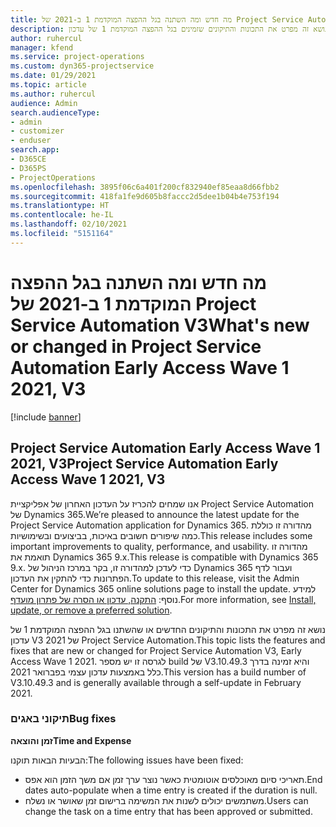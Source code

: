 ```yaml
---
title: מה חדש ומה השתנה בגל ההפצה המוקדמת 1 ב-2021 של Project Service Automation V3
description: נושא זה מפרט את התכונות והתיקונים שזמינים בגל ההפצה המוקדמת 1 של עדכון V3 2021 של Project Service Automation.
author: ruhercul
manager: kfend
ms.service: project-operations
ms.custom: dyn365-projectservice
ms.date: 01/29/2021
ms.topic: article
ms.author: ruhercul
audience: Admin
search.audienceType:
- admin
- customizer
- enduser
search.app:
- D365CE
- D365PS
- ProjectOperations
ms.openlocfilehash: 3895f06c6a401f200cf832940ef85eaa8d66fbb2
ms.sourcegitcommit: 418fa1fe9d605b8faccc2d5dee1b04b4e753f194
ms.translationtype: HT
ms.contentlocale: he-IL
ms.lasthandoff: 02/10/2021
ms.locfileid: "5151164"
---
```

# <a name="whats-new-or-changed-in-project-service-automation-early-access-wave-1-2021-v3"></a><span data-ttu-id="0f354-103">מה חדש ומה השתנה בגל ההפצה המוקדמת 1 ב-2021 של Project Service Automation V3</span><span class="sxs-lookup"><span data-stu-id="0f354-103">What's new or changed in Project Service Automation Early Access Wave 1 2021, V3</span></span>

[!include [banner](../includes/psa-now-project-operations.md)]

## <a name="project-service-automation-early-access-wave-1-2021-v3"></a><span data-ttu-id="0f354-104">Project Service Automation Early Access Wave 1 2021, V3</span><span class="sxs-lookup"><span data-stu-id="0f354-104">Project Service Automation Early Access Wave 1 2021, V3</span></span>

<span data-ttu-id="0f354-105">אנו שמחים להכריז על העדכון האחרון של אפליקציית Project Service Automation של Dynamics 365.</span><span class="sxs-lookup"><span data-stu-id="0f354-105">We’re pleased to announce the latest update for the Project Service Automation application for Dynamics 365.</span></span> <span data-ttu-id="0f354-106">מהדורה זו כוללת כמה שיפורים חשובים באיכות, בביצועים ובשימושיות.</span><span class="sxs-lookup"><span data-stu-id="0f354-106">This release includes some important improvements to quality, performance, and usability.</span></span> <span data-ttu-id="0f354-107">מהדורה זו תואמת את Dynamics 365 9.x.</span><span class="sxs-lookup"><span data-stu-id="0f354-107">This release is compatible with Dynamics 365 9.x.</span></span> <span data-ttu-id="0f354-108">כדי לעדכן למהדורה זו, בקר במרכז הניהול של Dynamics 365 ועבור לדף הפתרונות כדי להתקין את העדכון.</span><span class="sxs-lookup"><span data-stu-id="0f354-108">To update to this release, visit the Admin Center for Dynamics 365 online solutions page to install the update.</span></span> <span data-ttu-id="0f354-109">למידע נוסף: [התקנה, עדכון או הסרה של פתרון מועדף](https://docs.microsoft.com/power-platform/admin/install-remove-preferred-solution).</span><span class="sxs-lookup"><span data-stu-id="0f354-109">For more information, see [Install, update, or remove a preferred solution](https://docs.microsoft.com/power-platform/admin/install-remove-preferred-solution).</span></span>

<span data-ttu-id="0f354-110">נושא זה מפרט את התכונות והתיקונים החדשים או שהשתנו בגל ההפצה המוקדמת 1 של עדכון V3 2021 של Project Service Automation.</span><span class="sxs-lookup"><span data-stu-id="0f354-110">This topic lists the features and fixes that are new or changed for Project Service Automation V3, Early Access Wave 1 2021.</span></span> <span data-ttu-id="0f354-111">לגרסה זו יש מספר build של V3.10.49.3 והיא זמינה בדרך כלל באמצעות עדכון עצמי בפברואר 2021.</span><span class="sxs-lookup"><span data-stu-id="0f354-111">This version has a build number of V3.10.49.3 and is generally available through a self-update in February 2021.</span></span>


### <a name="bug-fixes"></a><span data-ttu-id="0f354-112">תיקוני באגים</span><span class="sxs-lookup"><span data-stu-id="0f354-112">Bug fixes</span></span>

<span data-ttu-id="0f354-113">**זמן והוצאה**</span><span class="sxs-lookup"><span data-stu-id="0f354-113">**Time and Expense**</span></span>

<span data-ttu-id="0f354-114">הבעיות הבאות תוקנו:</span><span class="sxs-lookup"><span data-stu-id="0f354-114">The following issues have been fixed:</span></span>

- <span data-ttu-id="0f354-115">תאריכי סיום מאוכלסים אוטומטית כאשר נוצר ערך זמן אם משך הזמן הוא אפס.</span><span class="sxs-lookup"><span data-stu-id="0f354-115">End dates auto-populate when a time entry is created if the duration is null.</span></span>
- <span data-ttu-id="0f354-116">משתמשים יכולים לשנות את המשימה ברישום זמן שאושר או נשלח.</span><span class="sxs-lookup"><span data-stu-id="0f354-116">Users can change the task on a time entry that has been approved or submitted.</span></span>
